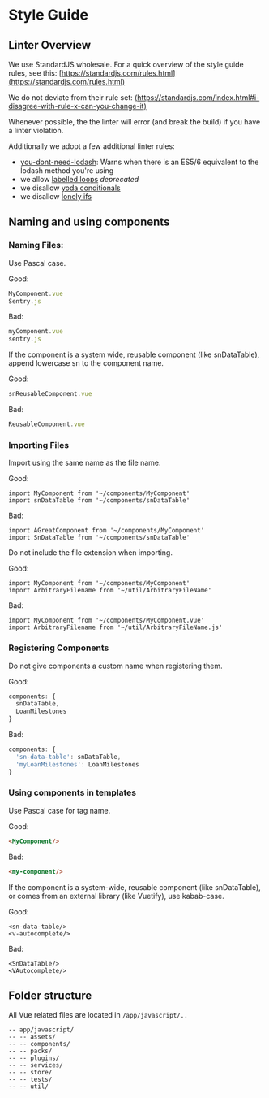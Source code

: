 # Style Guide

## Linter Overview

We use StandardJS wholesale. For a quick overview of the style guide rules, see this: [https://standardjs.com/rules.html](https://standardjs.com/rules.html)

We do not deviate from their rule set: [(https://standardjs.com/index.html#i-disagree-with-rule-x-can-you-change-it)](https://standardjs.com/index.html#i-disagree-with-rule-x-can-you-change-it)

Whenever possible, the the linter will error (and break the build) if you have a linter violation.

Additionally we adopt a few additional linter rules:

 - [you-dont-need-lodash](https://github.com/you-dont-need/You-Dont-Need-Lodash-Underscore): Warns when there is an ES5/6 equivalent to the lodash method you're using
 - we allow [labelled loops](https://eslint.org/docs/rules/no-labels) *deprecated*
 - we disallow [yoda conditionals](https://eslint.org/docs/rules/yoda)
 - we disallow [lonely ifs](https://eslint.org/docs/rules/no-lonely-if)

## Naming and using components

### Naming Files:
Use Pascal case.

Good:
``` js
MyComponent.vue
Sentry.js
```

Bad:
``` js
myComponent.vue
sentry.js
```

If the component is a system wide, reusable component (like snDataTable), append lowercase sn to the component name.

Good:
``` js
snReusableComponent.vue
```

Bad:
``` js
ReusableComponent.vue
```

### Importing Files
Import using the same name as the file name.

Good:
``` js{4}
import MyComponent from '~/components/MyComponent'
import snDataTable from '~/components/snDataTable'
```

Bad:
``` js{4}
import AGreatComponent from '~/components/MyComponent'
import SnDataTable from '~/components/snDataTable'
```

Do not include the file extension when importing.

Good:
``` js{4}
import MyComponent from '~/components/MyComponent'
import ArbitraryFilename from '~/util/ArbitraryFileName'
```

Bad:
``` js{4}
import MyComponent from '~/components/MyComponent.vue'
import ArbitraryFilename from '~/util/ArbitraryFileName.js'
```

### Registering Components
Do not give components a custom name when registering them.

Good:
``` js
components: {
  snDataTable,
  LoanMilestones
}
```

Bad:
``` js
components: {
  'sn-data-table': snDataTable,
  'myLoanMilestones': LoanMilestones
}
```

### Using components in templates
Use Pascal case for tag name.

Good:
``` html
<MyComponent/>
```

Bad:
``` html
<my-component/>
```

If the component is a system-wide, reusable component (like snDataTable), or comes from an external library (like Vuetify), use kabab-case.

Good:
``` html{4}
<sn-data-table/>
<v-autocomplete/>
```

Bad:
``` html{4}
<SnDataTable/>
<VAutocomplete/>
```

## Folder structure
All Vue related files are located in `/app/javascript/..`
```
-- app/javascript/
-- -- assets/
-- -- components/
-- -- packs/
-- -- plugins/
-- -- services/
-- -- store/
-- -- tests/
-- -- util/
```
